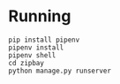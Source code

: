 # Running

```
pip install pipenv
pipenv install
pipenv shell
cd zipbay
python manage.py runserver
```
